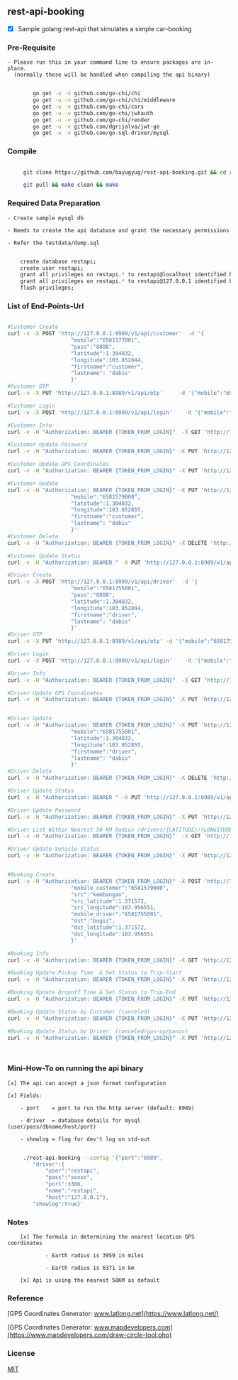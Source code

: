 ## rest-api-booking

* [x] Sample golang rest-api that simulates a simple car-booking


### Pre-Requisite
	
	- Please run this in your command line to ensure packages are in-place.
	  (normally these will be handled when compiling the api binary)
	
```sh

		go get -u -v github.com/go-chi/chi
		go get -u -v github.com/go-chi/chi/middleware
		go get -u -v github.com/go-chi/cors
		go get -u -v github.com/go-chi/jwtauth
		go get -u -v github.com/go-chi/render
		go get -u -v github.com/dgrijalva/jwt-go
		go get -u -v github.com/go-sql-driver/mysql

```

### Compile

```sh

     git clone https://github.com/bayugyug/rest-api-booking.git && cd rest-api-booking

     git pull && make clean && make

```

### Required Data Preparation

    - Create sample mysql db
	
	- Needs to create the api database and grant the necessary permissions
	
	- Refer the testdata/dump.sql
	
```sh

	create database restapi;
	create user restapi;
	grant all privileges on restapi.* to restapi@localhost identified by 'xxxx';
	grant all privileges on restapi.* to restapi@127.0.0.1 identified by 'xxxx';
	flush privileges;

```

### List of End-Points-Url


```sh

#Customer Create
curl -v -X POST 'http://127.0.0.1:8989/v1/api/customer'  -d '{
					"mobile":"6581577001",
					"pass":"8888",
					"latitude":1.304832,
					"longitude":103.852844,
					"firstname":"customer",
					"lastname": "dabis"
					}'
#Customer OTP
curl -v -X PUT 'http://127.0.0.1:8989/v1/api/otp'     -d '{"mobile":"6581577001","otp":"07814","type":"customer"}'

#Customer Login			
curl -v -X POST 'http://127.0.0.1:8989/v1/api/login'    -d '{"mobile":"6581577001","pass":"8888","type":"customer"}'

#Customer Info	
curl -v -H "Authorization: BEARER {TOKEN_FROM_LOGIN}"  -X GET 'http://127.0.0.1:8989/v1/api/customer/6581577001' 

#Customer Update Password
curl -v -H "Authorization: BEARER {TOKEN_FROM_LOGIN}" -X PUT 'http://127.0.0.1:8989/v1/api/password/customer'   -d '{"mobile":"6581577001","pass":"1234"}'

#Customer Update GPS Coordinates	
curl -v -H "Authorization: BEARER {TOKEN_FROM_LOGIN}" -X PUT 'http://127.0.0.1:8989/v1/api/location'   -d '{"mobile":"6581577001","type":"customer","latitude":1.35821,"longitude":103.85615}'

#Customer Update
curl -v -H "Authorization: BEARER {TOKEN_FROM_LOGIN}" -X PUT 'http://127.0.0.1:8989/v1/api/customer'  -d '{
					"mobile":"6581579000",
					"latitude":1.304832,
					"longitude":103.852855,
					"firstname":"customer",
					"lastname": "dabis"
					}'
#Customer Delete	
curl -v -H "Authorization: BEARER {TOKEN_FROM_LOGIN}" -X DELETE 'http://127.0.0.1:8989/v1/api/customer/6581579000' 

#Customer Update Status		
curl -v -H "Authorization: BEARER " -X PUT 'http://127.0.0.1:8989/v1/api/status/customer/6581579001/active'

#Driver Create
curl -v -X POST 'http://127.0.0.1:8989/v1/api/driver'  -d '{
					"mobile":"6581755001",
					"pass":"8888",
					"latitude":1.304832,
					"longitude":103.852844,
					"firstname":"driver",
					"lastname": "dabis"
					}'
#Driver OTP
curl -v -X PUT 'http://127.0.0.1:8989/v1/api/otp' -d '{"mobile":"6581755001","otp":"03790","type":"driver"}'

#Driver Login			
curl -v -X POST 'http://127.0.0.1:8989/v1/api/login'    -d '{"mobile":"6581755001","pass":"8888","type":"driver"}'

#Driver Info	
curl -v -H "Authorization: BEARER {TOKEN_FROM_LOGIN}"  -X GET 'http://127.0.0.1:8989/v1/api/driver/6581755001' 

#Driver Update GPS Coordinates	
curl -v -H "Authorization: BEARER {TOKEN_FROM_LOGIN}" -X PUT 'http://127.0.0.1:8989/v1/api/location'   -d '{"mobile":"6581755001","type":"driver","latitude":1.35991,"longitude":102.85615}'


#Driver Update
curl -v -H "Authorization: BEARER {TOKEN_FROM_LOGIN}" -X PUT 'http://127.0.0.1:8989/v1/api/driver'  -d '{
					"mobile":"6581755001",
					"latitude":1.304832,
					"longitude":103.852855,
					"firstname":"driver",
					"lastname": "dabis"
					}'
#Driver Delete	
curl -v -H "Authorization: BEARER {TOKEN_FROM_LOGIN}" -X DELETE 'http://127.0.0.1:8989/v1/api/driver/6581755001'

#Driver Update Status		
curl -v -H "Authorization: BEARER " -X PUT 'http://127.0.0.1:8989/v1/api/status/driver/6581755001/active' 

#Driver Update Password
curl -v -H "Authorization: BEARER {TOKEN_FROM_LOGIN}" -X PUT 'http://127.0.0.1:8989/v1/api/password/driver'   -d '{"mobile":"6581755001","pass":"1234"}'

#Driver List Within Nearest 50 KM Radius /drivers/{LATITUDE}/{LONGITUDE}
curl -v -H "Authorization: BEARER {TOKEN_FROM_LOGIN}"  -X GET 'http://127.0.0.1:8989/v1/api/drivers/1.336209/103.737326'     

#Driver Update Vehicle Status
curl -v -H "Authorization: BEARER {TOKEN_FROM_LOGIN}" -X PUT 'http://127.0.0.1:8989/v1/api/vehiclestatus'   -d '{"mobile":"6581755001","status":"canceled","latitude":1.35991,"longitude":102.85615}'


#Booking Create
curl -v -H "Authorization: BEARER {TOKEN_FROM_LOGIN}" -X POST 'http://127.0.0.1:8989/v1/api/booking'  -d '{
					"mobile_customer":"6581579000",
					"src":"kembangan",
					"src_latitude":1.371572,
					"src_longitude":103.956551,
					"mobile_driver":"6581755001",
					"dst":"bugis",
					"dst_latitude":1.371572,
					"dst_longitude":103.956551
					}'

#Booking Info
curl -v -H "Authorization: BEARER {TOKEN_FROM_LOGIN}" -X GET 'http://127.0.0.1:8989/v1/api/booking/4'   

#Booking Update Pickup Time  & Set Status to Trip-Start
curl -v -H "Authorization: BEARER {TOKEN_FROM_LOGIN}" -X PUT 'http://127.0.0.1:8989/v1/api/booking/pickup-time/4'   

#Booking Update Dropoff Time & Set Status to Trip-End
curl -v -H "Authorization: BEARER {TOKEN_FROM_LOGIN}" -X PUT 'http://127.0.0.1:8989/v1/api/booking/dropoff-time/4'   

#Booking Update Status by Customer (canceled)
curl -v -H "Authorization: BEARER {TOKEN_FROM_LOGIN}" -X PUT 'http://127.0.0.1:8989/v1/api/booking/status/customer/4'   

#Booking Update Status by Driver  (canceled/gas-up/panic)
curl -v -H "Authorization: BEARER {TOKEN_FROM_LOGIN}" -X PUT 'http://127.0.0.1:8989/v1/api/booking/status/driver/4/{canceled|gas-up|panic}' 




```


### Mini-How-To on running the api binary

    [x] The api can accept a json format configuration
	
	[x] Fields:
	
		- port    = port to run the http server (default: 8989)
		
		- driver  = database details for mysql  (user/pass/dbname/host/port)
		
		- showlog = flag for dev't log on std-out
		
		
```sh

	 ./rest-api-booking --config '{"port":"8989",
		"driver":{
			"user":"restapi",
			"pass":"xxxxx",
			"port":3306,
			"name":"restapi",
			"host":"127.0.0.1"},
		"showlog":true}'


```

### Notes

        [x] The formula in determining the nearest location GPS coordinates

                - Earth radius is 3959 in miles

                - Earth radius is 6371 in km

        [x] Api is using the nearest 50KM as default



### Reference

[GPS Coordinates Generator: www.latlong.net](https://www.latlong.net/)

[GPS Coordinates Generator: www.mapdevelopers.com](https://www.mapdevelopers.com/draw-circle-tool.php)


### License

[MIT](https://bayugyug.mit-license.org/)

